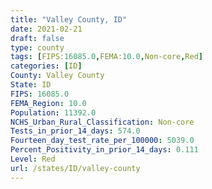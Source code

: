 ```yaml
---
title: "Valley County, ID"
date: 2021-02-21
draft: false
type: county
tags: [FIPS:16085.0,FEMA:10.0,Non-core,Red]
categories: [ID]
County: Valley County
State: ID
FIPS: 16085.0
FEMA_Region: 10.0
Population: 11392.0
NCHS_Urban_Rural_Classification: Non-core
Tests_in_prior_14_days: 574.0
Fourteen_day_test_rate_per_100000: 5039.0
Percent_Positivity_in_prior_14_days: 0.111
Level: Red
url: /states/ID/valley-county
---
```



